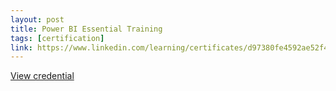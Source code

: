 ```yaml
---
layout: post
title: Power BI Essential Training
tags: [certification]
link: https://www.linkedin.com/learning/certificates/d97380fe4592ae52f48d916db3c63ce2fd2680e476c95fb477f6419c64f116e7
---
```


<a href="https://www.linkedin.com/learning/certificates/d97380fe4592ae52f48d916db3c63ce2fd2680e476c95fb477f6419c64f116e7" target="_blank">View credential</a>
